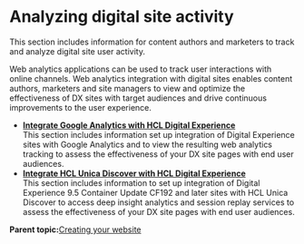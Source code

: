 # Analyzing digital site activity

This section includes information for content authors and marketers to track and analyze digital site user activity.

Web analytics applications can be used to track user interactions with online channels. Web analytics integration with digital sites enables content authors, marketers and site managers to view and optimize the effectiveness of DX sites with target audiences and drive continuous improvements to the user experience.

-   **[Integrate Google Analytics with HCL Digital Experience](../install/integrate_google_analytics.md)**  
This section includes information set up integration of Digital Experience sites with Google Analytics and to view the resulting web analytics tracking to assess the effectiveness of your DX site pages with end user audiences.
-   **[Integrate HCL Unica Discover with HCL Digital Experience](../install/integrate_hcl_unica_discover.md)**  
This section includes information to set up integration of Digital Experience 9.5 Container Update CF192 and later sites with HCL Unica Discover to access deep insight analytics and session replay services to assess the effectiveness of your DX site pages with end user audiences.

**Parent topic:**[Creating your website](../install/rm_4site.md)

